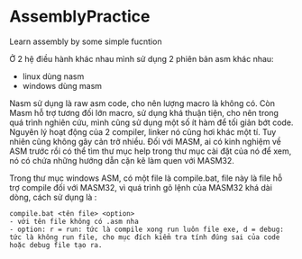 # AssemblyPractice
 Learn assembly by some simple fucntion
 
Ở 2 hệ điều hành khác nhau mình sử dụng 2 phiên bản asm khác nhau:
- linux dùng nasm
- windows dùng masm

Nasm sử dụng là raw asm code, cho nên lượng macro là không có.
Còn Masm hỗ trợ tương đối lớn macro, sử dụng khá thuận tiện, cho nên trong quá trình nghiên cứu, mình cũng sử dụng một số ít hàm để tối giản bớt code.
Nguyên lý hoạt động của 2 compiler, linker nó cũng hơi khác một tí. Tuy nhiên cũng không gây cản trở nhiều. 
Đối với MASM, ai có kinh nghiệm về ASM trước rồi có thể tìm thư mục help trong thư mục cài đặt của nó để xem, nó có chứa những hướng dẫn cặn kẽ làm quen với MASM32. 
 
Trong thư mục windows ASM, có một file là compile.bat, file này là file hỗ trợ compile đối với MASM32, vì quá trình gõ lệnh của MASM32 khá dài dòng, cách sử dụng là :

```
compile.bat <tên file> <option>  
- với tên file không có .asm nha
- option: r = run: tức là compile xong run luôn file exe, d = debug: tức là không run file, cho mục đích kiểm tra tính đúng sai của code hoặc debug file tạo ra. 
``` 
